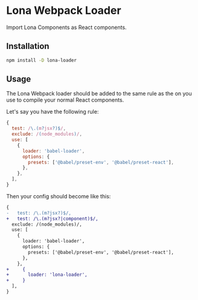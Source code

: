 # Lona Webpack Loader

Import Lona Components as React components.

## Installation

```bash
npm install -D lona-loader
```

## Usage

The Lona Webpack loader should be added to the same rule as the on you use to compile your normal React components.

Let's say you have the following rule:

```js
{
  test: /\.(m?jsx?)$/,
  exclude: /(node_modules)/,
  use: [
    {
      loader: 'babel-loader',
      options: {
        presets: ['@babel/preset-env', '@babel/preset-react'],
      },
    },
  ],
}
```

Then your config should become like this:

```diff
{
-   test: /\.(m?jsx?)$/,
+   test: /\.(m?jsx?|component)$/,
  exclude: /(node_modules)/,
  use: [
    {
      loader: 'babel-loader',
      options: {
        presets: ['@babel/preset-env', '@babel/preset-react'],
      },
    },
+     {
+       loader: 'lona-loader',
+     }
  ],
}
```

